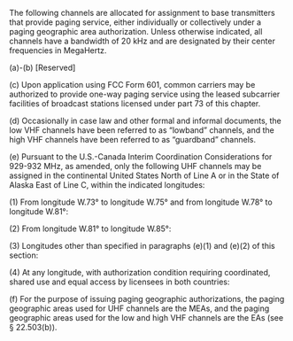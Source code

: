 The following channels are allocated for assignment to base transmitters that provide paging service, either individually or collectively under a paging geographic area authorization. Unless otherwise indicated, all channels have a bandwidth of 20 kHz and are designated by their center frequencies in MegaHertz.

(a)-(b) [Reserved]

(c) Upon application using FCC Form 601, common carriers may be authorized to provide one-way paging service using the leased subcarrier facilities of broadcast stations licensed under part 73 of this chapter.

(d) Occasionally in case law and other formal and informal documents, the low VHF channels have been referred to as “lowband” channels, and the high VHF channels have been referred to as “guardband” channels.

(e) Pursuant to the U.S.-Canada Interim Coordination Considerations for 929-932 MHz, as amended, only the following UHF channels may be assigned in the continental United States North of Line A or in the State of Alaska East of Line C, within the indicated longitudes:

(1) From longitude W.73° to longitude W.75° and from longitude W.78° to longitude W.81°:

(2) From longitude W.81° to longitude W.85°:

(3) Longitudes other than specified in paragraphs (e)(1) and (e)(2) of this section:

(4) At any longitude, with authorization condition requiring coordinated, shared use and equal access by licensees in both countries:

(f) For the purpose of issuing paging geographic authorizations, the paging geographic areas used for UHF channels are the MEAs, and the paging geographic areas used for the low and high VHF channels are the EAs (see § 22.503(b)).

